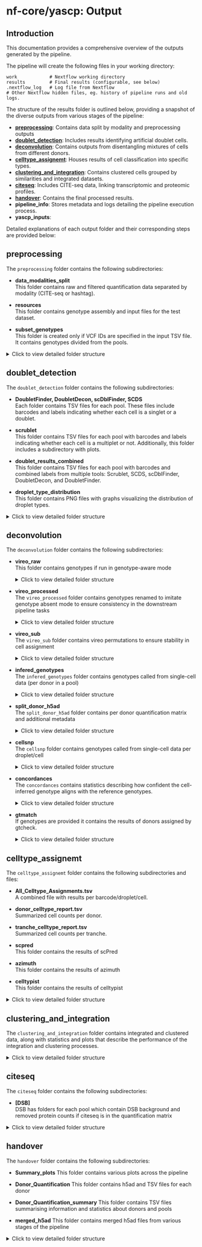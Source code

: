 # nf-core/yascp: Output

## Introduction

This documentation provides a comprehensive overview of the outputs generated by the pipeline.

The pipeline will create the following files in your working directory:

```console
work            # Nextflow working directory
results         # Final results (configurable, see below)
.nextflow_log   # Log file from Nextflow
# Other Nextflow hidden files, eg. history of pipeline runs and old logs.
```

The structure of the results folder is outlined below, providing a snapshot of the diverse outputs from various stages of the pipeline:

- **[preprocessing](#preprocessing)**: Contains data split by modality and preprocessing outputs
- **[doublet_detection](#doublet_detection)**: Includes results identifying artificial doublet cells.
- **[deconvolution](#deconvolution)**: Contains outputs from disentangling mixtures of cells from different donors.
- **[celltype_assignemt](#celltype_assignemt)**: Houses results of cell classification into specific types.
- **[clustering_and_integration](#clustering_and_integration)**: Contains clustered cells grouped by similarities and integrated datasets.
- **[citeseq](#citeseq)**: Includes CITE-seq data, linking transcriptomic and proteomic profiles.
- **[handover](#handover)**: Contains the final processed results.
- **pipeline_info**: Stores metadata and logs detailing the pipeline execution process.
- **yascp_inputs**:

Detailed explanations of each output folder and their corresponding steps are provided below:

## preprocessing

The `preprocessing` folder contains the following subdirectories:

- **data_modalities_split**  
   This folder contains raw and filtered quantification data separated by modality (CITE-seq or hashtag).

- **resources**  
   This folder contains genotype assembly and input files for the test dataset.

- **subset_genotypes**  
   This folder is created only if VCF IDs are specified in the input TSV file. It contains genotypes divided from the pools.

<details>
<summary>Click to view detailed folder structure</summary>

```
preprocessing/
├── data_modalities_split
│   ├── filterd
│   │   └── Pool1
│   │       ├── Gene_Expression-Pool1.h5ad
│   │       └── Pool1__Gene_Expression
│   └── raw
│       └── Pool1
│           ├── Gene_Expression-Pool1.h5ad
│           └── Pool1__Gene_Expression
├── recourses
│   ├── Done.tmp
│   ├── full_test_dataset
│   ├── input_test_data_file.tsv
│   └── input_test_vcf_file.tsv
└── subset_genotypes
    ├── Genotype___AllExpectedGT_Pool1
    └── Genotypes_all_pools.tsv

```
</details>

## doublet_detection

The `doublet_detection` folder contains the following subdirectories:

- **DoubletFinder, DoubletDecon, scDblFinder, SCDS**  
   Each folder contains TSV files for each pool. These files include barcodes and labels indicating whether each cell is a singlet or a doublet.

- **scrublet**  
   This folder contains TSV files for each pool with barcodes and labels indicating whether each cell is a multiplet or not. Additionally, this folder includes a subdirectory with plots.

- **doublet_results_combined**  
   This folder contains TSV files for each pool with barcodes and combined labels from multiple tools: Scrublet, SCDS, scDblFinder, DoubletDecon, and DoubletFinder.

- **droplet_type_distribution**  
   This folder contains PNG files with graphs visualizing the distribution of droplet types.

<details>
<summary>Click to view detailed folder structure</summary>

```
doublet_detection
├── DoubletDecon
│   └── Pool1__DoubletDecon_doublets_singlets.tsv
├── DoubletFinder
│   └── Pool1__DoubletFinder_doublets_singlets.tsv
├── doublet_results_combined
│   └── Pool1__doublet_results_combined.tsv
├── droplet_type_distribution
│   └── Pool1__droplet_type_distribution.png
├── scDblFinder
│   └── Pool1__scDblFinder_doublets_singlets.tsv
├── SCDS
│   └── Pool1__scds_doublets_singlets.tsv
└── scrublet
    ├── plots
    │   ├── Pool1boxplot_total_umi_counts.png
    │   ├── Pool1histogram_multiplet_scores_log.png
    │   ├── Pool1histogram_multiplet_scores.png
    │   └── Pool1histogram_multiplet_zscores.png
    └── Pool1scrublet.tsv
```
</details>

## deconvolution
The `deconvolution` folder contains the following subdirectories:

- **vireo_raw**  
   This folder contains genotypes if run in genotype-aware mode
   <details>
   <summary>Click to view detailed folder structure</summary>

   ```
   vireo_raw
   ├── correlations.png
   ├── Pool1
   │   ├── dubs_removed__Study_Merge_AllExpectedGT_QW4IKXM1N_out.vcf.gz
   │   ├── dubs_removed__Study_Merge_AllExpectedGT_QW4IKXM1N_out.vcf.gz.csi
   │   ├── sub_Pool1_Expected.vcf.gz
   │   └── vireo_Pool1
   ├── donor_corelations_matrix.tsv
   └── matched_donors.txt

   ```
   </details>

- **vireo_processed**  
   The `vireo_processed` folder contains genotypes renamed to imitate genotype absent mode to ensure consistency in the downstream pipeline tasks
   <details>
   <summary>Click to view detailed folder structure</summary>

   ```
   vireo_processed
   ├── assignments_all_pools.tsv
   └── Pool1
       ├── GT_replace_donor_ids_false.tsv
       ├── GT_replace_GT_donors.vireo_false.vcf.gz
       ├── GT_replace_Pool1_assignments_false.tsv
       ├── GT_replace_Pool1__exp.sample_summary_false.txt
       └── GT_replace_Pool1.sample_summary_false.txt
   ```
   </details>

- **vireo_sub**  
   The `vireo_sub` folder contains vireo permutations to ensure stability in cell assignment
   <details>
   <summary>Click to view detailed folder structure</summary>

   ```
   vireo_sub
   └── Pool1
       ├── vireo_____1
       │   ├── dubs_removed__Study_Merge_AllExpectedGT_QW4IKXM1N_out.vcf.gz
       │   ├── dubs_removed__Study_Merge_AllExpectedGT_QW4IKXM1N_out.vcf.gz.csi
       │   ├── sub_Pool1_Expected.vcf.gz
       │   └── vireo_Pool1___1
       ├── vireo_____10
       │   ├── dubs_removed__Study_Merge_AllExpectedGT_QW4IKXM1N_out.vcf.gz
       │   ├── dubs_removed__Study_Merge_AllExpectedGT_QW4IKXM1N_out.vcf.gz.csi
       │   ├── sub_Pool1_Expected.vcf.gz
       │   └── vireo_Pool1___10
       ├── vireo_____2
       │   ├── dubs_removed__Study_Merge_AllExpectedGT_QW4IKXM1N_out.vcf.gz
       │   ├── dubs_removed__Study_Merge_AllExpectedGT_QW4IKXM1N_out.vcf.gz.csi
       │   ├── sub_Pool1_Expected.vcf.gz
       │   └── vireo_Pool1___2
       ├── vireo_____3
       │   ├── dubs_removed__Study_Merge_AllExpectedGT_QW4IKXM1N_out.vcf.gz
       │   ├── dubs_removed__Study_Merge_AllExpectedGT_QW4IKXM1N_out.vcf.gz.csi
       │   ├── sub_Pool1_Expected.vcf.gz
       │   └── vireo_Pool1___3
       ├── vireo_____4
       │   ├── dubs_removed__Study_Merge_AllExpectedGT_QW4IKXM1N_out.vcf.gz
       │   ├── dubs_removed__Study_Merge_AllExpectedGT_QW4IKXM1N_out.vcf.gz.csi
       │   ├── sub_Pool1_Expected.vcf.gz
       │   └── vireo_Pool1___4
       ├── vireo_____5
       │   ├── dubs_removed__Study_Merge_AllExpectedGT_QW4IKXM1N_out.vcf.gz
       │   ├── dubs_removed__Study_Merge_AllExpectedGT_QW4IKXM1N_out.vcf.gz.csi
       │   ├── sub_Pool1_Expected.vcf.gz
       │   └── vireo_Pool1___5
       ├── vireo_____6
       │   ├── dubs_removed__Study_Merge_AllExpectedGT_QW4IKXM1N_out.vcf.gz
       │   ├── dubs_removed__Study_Merge_AllExpectedGT_QW4IKXM1N_out.vcf.gz.csi
       │   ├── sub_Pool1_Expected.vcf.gz
       │   └── vireo_Pool1___6
       ├── vireo_____7
       │   ├── dubs_removed__Study_Merge_AllExpectedGT_QW4IKXM1N_out.vcf.gz
       │   ├── dubs_removed__Study_Merge_AllExpectedGT_QW4IKXM1N_out.vcf.gz.csi
       │   ├── sub_Pool1_Expected.vcf.gz
       │   └── vireo_Pool1___7
       ├── vireo_____8
       │   ├── dubs_removed__Study_Merge_AllExpectedGT_QW4IKXM1N_out.vcf.gz
       │   ├── dubs_removed__Study_Merge_AllExpectedGT_QW4IKXM1N_out.vcf.gz.csi
       │   ├── sub_Pool1_Expected.vcf.gz
       │   └── vireo_Pool1___8
       └── vireo_____9
           ├── dubs_removed__Study_Merge_AllExpectedGT_QW4IKXM1N_out.vcf.gz
           ├── dubs_removed__Study_Merge_AllExpectedGT_QW4IKXM1N_out.vcf.gz.csi
           ├── sub_Pool1_Expected.vcf.gz
           └── vireo_Pool1___9
   ```
   </details>



- **infered_genotypes**  
   The `infered_genotypes` folder contains genotypes called from single-cell data (per donor in a pool)
   <details>
   <summary>Click to view detailed folder structure</summary>

   ```
   infered_genotypes
   └── Pool1
       ├── Pool1_headfix_vireo.vcf.gz
       └── Pool1_headfix_vireo.vcf.gz.tbi
   ```
   </details>


- **split_donor_h5ad**  
   The `split_donor_h5ad` folder contains per donor quantification matrix and additional metadata
   <details>
   <summary>Click to view detailed folder structure</summary>

   ```
   split_donor_h5ad
   └── Pool1
       ├── cell_belongings.tsv
       ├── donor_level_anndata
       │   ├── donor0.Pool1.barcodes.tsv
       │   ├── donor0.Pool1.h5ad
       │   ├── donor1.Pool1.barcodes.tsv
       │   ├── donor1.Pool1.h5ad
       │   ├── donor2.Pool1.barcodes.tsv
       │   ├── donor2.Pool1.h5ad
       │   ├── doublet.Pool1.barcodes.tsv
       │   ├── doublet.Pool1.h5ad
       │   ├── unassigned.Pool1.barcodes.tsv
       │   └── unassigned.Pool1.h5ad
       ├── Pool1.donors.h5ad.assigned.tsv
       ├── Pool1__donors.h5ad.assigned.tsv
       ├── Pool1.donors.h5ad.tsv
       ├── Pool1__donors.h5ad.tsv
       ├── Pool1_exp__donor_n_cells.tsv
       ├── Pool1.h5ad.tsv
       ├── vireo_annot.Pool1.h5ad
       └── Vireo_plots.pdf
   ```
   </details>

- **cellsnp**  
   The `cellsnp` folder contains genotypes called from single-cell data per droplet/cell
   <details>
   <summary>Click to view detailed folder structure</summary>

   ```
   cellsnp
   └── cellsnp_Pool1
       ├── cellSNP.base.vcf.gz
       ├── cellSNP.cells.vcf.gz
       ├── cellSNP.samples.tsv
       ├── cellSNP.tag.AD.mtx
       ├── cellSNP.tag.DP.mtx
       └── cellSNP.tag.OTH.mtx
   ```
   </details>

- **concordances**  
   The `concordances` contains statistics describing how confident the cell-inferred genotype aligns with the reference genotypes.
   <details>
   <summary>Click to view detailed folder structure</summary>

   ```
   concordances
   ├── all_variants_description.tsv
   ├── becoming_different_donor.png
   ├── becoming_doublet_donor.png
   ├── becoming_unassigned_donor.png
   ├── Pool1
   │   ├── 1090095_1090095-donor3--each_cells_comparison_with_other_donor.tsv
   │   ├── 1709635_1709635-donor5--each_cells_comparison_with_other_donor.tsv
   │   ├── 2288590_2288590-donor6--each_cells_comparison_with_other_donor.tsv
   │   ├── 2743244_2743244-donor7--each_cells_comparison_with_other_donor.tsv
   │   ├── 2768849_2768849-donor4--each_cells_comparison_with_other_donor.tsv
   │   ├── 2998395_2998395-donor2--each_cells_comparison_with_other_donor.tsv
   │   ├── 3183427_3183427-donor0--each_cells_comparison_with_other_donor.tsv
   │   ├── 3699286_3699286-donor1--each_cells_comparison_with_other_donor.tsv
   │   ├── 4853673_4853673-donor9--each_cells_comparison_with_other_donor.tsv
   │   ├── 5154993_5154993-donor8--each_cells_comparison_with_other_donor.tsv
   │   ├── becoming_different_donor.png
   │   ├── becoming_doublet_donor.png
   │   ├── becoming_unassigned_donor.png
   │   ├── cell_belongings.tsv
   │   ├── cellSNP.cells.vcf.gz
   │   ├── Pool1__joined_df_for_plots.tsv
   │   ├── Pool1_subsampling_donor_swap_quantification.tsv
   │   ├── Discordant_reads_becoming_different_donor_no0.png
   │   ├── Discordant_reads_becoming_different_donor.png
   │   ├── Discordant_reads_by_n_sites_becoming_different_donor_no0.png
   │   ├── Discordant_reads_by_n_sites_becoming_different_donor.png
   │   ├── discordant_sites_in_other_donors_noA2G.tsv
   │   ├── Nr_discordant_uninformative_becoming_different_donor.png
   │   ├── sites_becoming_different_donor_no0.png
   │   ├── sites_becoming_different_donor.png
   │   ├── sites_becoming_different_donor_probs.png
   │   ├── sites_becoming_doublet_donor.png
   │   ├── sites_becoming_unassigned_donor.png
   │   ├── sites_vs_concordance.png
   │   ├── stats_Pool1_gt_donor_assignments.csv
   │   ├── sub_Pool1_Expected.vcf.gz
   │   ├── sub_Pool1_GT_Matched.vcf.gz
   │   ├── subplot_sites_vs_concordance.png
   │   └── Total_reads_becoming_different_donor.png
   ├── Discordant_reads_becoming_different_donor_no0.png
   ├── Discordant_reads_becoming_different_donor.png
   ├── Discordant_reads_by_n_sites_becoming_different_donor_no0.png
   ├── Discordant_reads_by_n_sites_becoming_different_donor.png
   ├── joined_df_for_plots.tsv
   ├── Nr_discordant_uninformative_becoming_different_donor.png
   ├── sites_becoming_different_donor_no0.png
   ├── sites_becoming_different_donor.png
   ├── sites_becoming_different_donor_probs.png
   ├── sites_becoming_doublet_donor.png
   ├── sites_becoming_unassigned_donor.png
   ├── sites_vs_concordance.png
   ├── subplot_sites_vs_concordance.png
   └── Total_reads_becoming_different_donor.png

   ```
   </details>

- **gtmatch**  
   If genotypes are provided it contains the results of donors assigned by gtcheck.
   <details>
   <summary>Click to view detailed folder structure</summary>

   ```
   gtmatch/
   ├── assignments_all_pools.tsv
   └── Pool1
       ├── Done.tmp
       ├── Expected_Withing_expected_Pool1.genome
       ├── GT_replace_PiHAT_Stats_File_Pool1.csv
       ├── InferedExpected_Expected_Infered_Pool1.genome
       ├── InferedGTMatched_Expected_Infered_Pool1.genome
       ├── InferedOnly_Withing_pool_Pool1.genome
       ├── PiHAT_Stats_File_Pool1.csv
       ├── Pool1_gt_donor_assignments.csv
       ├── pool_Pool1_panel_Pool1_Onek1K_gtcheck_donor_assignments.csv
       ├── pool_Pool1_panel_Pool1_Onek1K_gtcheck_score_table.csv
       └── stats_Pool1_gt_donor_assignments.csv
   ```
   </details>

## celltype_assignemt
The `celltype_assignemt` folder contains the following subdirectories and files:

- **All_Celltype_Assignments.tsv**  
   A combined file with results per barcode/droplet/cell.

- **donor_celltype_report.tsv**  
   Summarized cell counts per donor.

- **tranche_celltype_report.tsv**  
   Summarized cell counts per tranche.

- **scpred**  
   This folder contains the results of scPred
  
- **azimuth**  
   This folder contains the results of azimuth
  
- **celltypist**  
   This folder contains the results of celltypist

<details>
<summary>Click to view detailed folder structure</summary>

```
celltype_assignemt/
├── All_Celltype_Assignments.tsv
├── azimuth
│   └── PBMC
│       ├── AZ_1.pre_QC_adata_Pool1_Pool1_celltype.l1.mapping_score_umap.pdf
│       ├── AZ_1.pre_QC_adata_Pool1_Pool1_celltype.l1.mapping_score_vln.pdf
│       ├── AZ_1.pre_QC_adata_Pool1_Pool1_celltype.l1.ncells_by_type_barplot.pdf
│       ├── AZ_1.pre_QC_adata_Pool1_Pool1_celltype.l1.prediction_score_umap.pdf
│       ├── AZ_1.pre_QC_adata_Pool1_Pool1_celltype.l1.prediction_score_vln.pdf
│       ├── AZ_1.pre_QC_adata_Pool1_Pool1_celltype.l1.query_umap.pdf
│       └── AZ_1.pre_QC_adata_Pool1_Pool1_predicted_celltype_l1.tsv
├── celltypist
│   ├── COVID19_Immune_Landscape
│   │   └── Pool1
│   │       ├── Pool1___COVID19_Immune_Landscape___decision_matrix.csv
│   │       ├── Pool1___COVID19_Immune_Landscape___predicted_labels.csv
│   │       ├── Pool1___COVID19_Immune_Landscape___probability_matrix.csv
│   │       ├── Pool1_majority_voting.pdf
│   │       ├── Pool1_over_clustering.pdf
│   │       └── Pool1_predicted_labels.pdf
│   ├── Immune_All_High
│   │   └── Pool1
│   │       ├── Pool1___Immune_All_High___decision_matrix.csv
│   │       ├── Pool1___Immune_All_High___predicted_labels.csv
│   │       ├── Pool1___Immune_All_High___probability_matrix.csv
│   │       ├── Pool1_majority_voting.pdf
│   │       ├── Pool1_over_clustering.pdf
│   │       └── Pool1_predicted_labels.pdf
│   └── Immune_All_Low
│       └── Pool1
│           ├── Pool1___Immune_All_Low___decision_matrix.csv
│           ├── Pool1___Immune_All_Low___predicted_labels.csv
│           ├── Pool1___Immune_All_Low___probability_matrix.csv
│           ├── Pool1_majority_voting.pdf
│           ├── Pool1_over_clustering.pdf
│           └── Pool1_predicted_labels.pdf
├── donor_celltype_report.tsv
├── scpred
│   ├── AZ_1.pre_QC_adata_Pool1_AZ_1.pre_QC_adata_Pool1__scpred_prediction.tsv
│   └── AZ_1.pre_QC_adata_Pool1_hier_scpred.RDS
└── tranche_celltype_report.tsv
```
</details>

## clustering_and_integration

The `clustering_and_integration` folder contains integrated and clustered data, along with statistics and plots that describe the performance of the integration and clustering processes.

<details>
<summary>Click to view detailed folder structure</summary>

```
clustering_and_integration/
├── normalize=total_count.vars_to_regress=none
│   ├── adatametadata.tsv.gz
│   ├── adatanormalized.h5ad
│   ├── adatanormalized_pcacounts.h5ad
│   ├── adatanormalized_pca.h5ad
│   ├── adatanormalized_pcaknee.tsv
│   ├── adatapcs.tsv.gz
│   ├── donor_level_anndata_QCfiltered
│   │   └── Pool1___sample_QCd_adata.h5ad
│   ├── plots
│   ├── reduced_dims-null-bbknn.batch=experiment_id.n_pcs=20
│   │   ├── cluster.number_neighbors=-1.method=leiden.resolution=0.1
│   │   │   ├── clustering_0.1clustered.h5ad
│   │   │   ├── clustering_0.1clustered.tsv.gz
│   │   │   ├── dotplot_sampleclustering_0.1clustered_ncells0.pdf
│   │   │   ├── dotplot_sampleclustering_0.1clustered_ncellsless5.pdf
│   │   │   ├── dotplot_sampleclustering_0.1clustered.pdf
│   │   │   ├── plots
│   │   │   ├── sccaf
│   │   │   └── validate_resolution
│   │   ├── cluster.number_neighbors=-1.method=leiden.resolution=0.5
│   │   ├── cluster.number_neighbors=-1.method=leiden.resolution=1.0
│   │   ├── cluster.number_neighbors=-1.method=leiden.resolution=5.0
│   │   ├── outfile_adatabbknn.h5ad
│   │   ├── plots
│   │   ├── reduced_dims.tsv.gz
│   │   ├── resolution_tuningmerged_model_report.tsv.gz
│   │   ├── resolution_tuningmerged_test_result.tsv.gz
│   │   └── umap_gather_out.h5ad
│   ├── reduced_dims-null-harmony.n_pcs=20.variables=experiment_id.thetas=1.0
│   │   ├── cluster.number_neighbors=15.method=leiden.resolution=0.1
│   │   ├── cluster.number_neighbors=15.method=leiden.resolution=0.5
│   │   ├── cluster.number_neighbors=15.method=leiden.resolution=1.0
│   │   ├── cluster.number_neighbors=15.method=leiden.resolution=5.0
│   │   ├── plots
│   │   ├── reduced_dims.tsv.gz
│   │   ├── resolution_tuningmerged_model_report.tsv.gz
│   │   ├── resolution_tuningmerged_test_result.tsv.gz
│   │   └── umap_gather_out.h5ad
│   └── reduced_dims-null-pca.n_pcs=20
│       ├── clustering_and_integration
│       │   └── plots
│       └── reduced_dims.tsv.gz
└── plots

```
</details>

## citeseq

The `citeseq` folder contains the following subdirectories:

- **[DSB]**  
  DSB has folders for each pool which contain DSB background and removed protein counts if citeseq is in the quantification matrix

<details>
<summary>Click to view detailed folder structure</summary>

```
citeseq/
└── DSB
    └── Pool1
        └── CITE__Pool1
```
</details>

## handover
The `handover` folder contains the following subdirectories:
- **Summary_plots**
   This folder contains various plots across the pipeline
  
- **Donor_Quantification**
   This folder contains h5ad and TSV files for each donor 

- **Donor_Quantification_summary**
   This folder contains TSV files summarising information and statistics about donors and pools

- **merged_h5ad**
   This folder contains merged h5ad files from various stages of the pipeline


<details>
<summary>Click to view detailed folder structure</summary>

```
handover/
├── Donor_Quantification
├── Donor_Quantification_summary
├── merged_h5ad
└── Summary_plots
```
</details>

